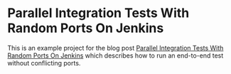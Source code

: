 # Parallel Integration Tests With Random Ports On Jenkins

This is an example project for the blog post [Parallel Integration Tests With Random Ports On Jenkins](https://www.code-held.com/2019/08/01/parallel-integration-tests/) which describes how to run an end-to-end test without conflicting ports.
